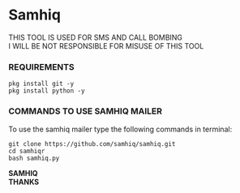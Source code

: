 # Samhiq
  THIS TOOL IS USED FOR SMS AND CALL BOMBING<br>
  I WILL BE NOT RESPONSIBLE FOR MISUSE OF THIS TOOL
### REQUIREMENTS 

```shell script
pkg install git -y 
pkg install python -y 

```

### COMMANDS TO USE SAMHIQ MAILER

To use the samhiq mailer type the following commands in terminal:
```shell script
git clone https://github.com/samhiq/samhiq.git
cd samhiqr
bash samhiq.py
```

<strong>SAMHIQ</strong><br>
<strong>THANKS</strong>
